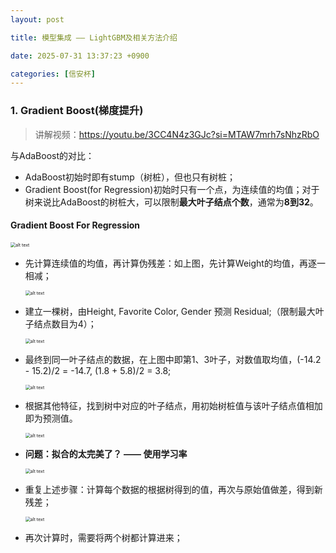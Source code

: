 ```yaml
---
layout: post

title: 模型集成 —— LightGBM及相关方法介绍

date: 2025-07-31 13:37:23 +0900

categories: [信安杯]
---
```


### 1. Gradient Boost(梯度提升)

> 讲解视频：https://youtu.be/3CC4N4z3GJc?si=MTAW7mrh7sNhzRbO

与AdaBoost的对比：

- AdaBoost初始时即有stump（树桩），但也只有树桩；
- Gradient Boost(for Regression)初始时只有一个点，为连续值的均值；对于树来说比AdaBoost的树桩大，可以限制**最大叶子结点个数**，通常为**8到32**。

#### Gradient Boost For Regression

<p>
    <img src="https://hhhi21g.github.io/assets/img/xinan/x9.png" alt="alt text" style="zoom:50%;" />
</p>

- 先计算连续值的均值，再计算伪残差：如上图，先计算Weight的均值，再逐一相减；

  <p>
      <img src="https://hhhi21g.github.io/assets/img/xinan/x10.png" alt="alt text" style="zoom:50%;" />
  </p>

- 建立一棵树，由Height, Favorite Color, Gender 预测 Residual;（限制最大叶子结点数目为4）；

  <p>
      <img src="https://hhhi21g.github.io/assets/img/xinan/x11.png" alt="alt text" style="zoom:50%;" />
  </p>

- 最终到同一叶子结点的数据，在上图中即第1、3叶子，对数值取均值，(-14.2 - 15.2)/2 = -14.7, (1.8 + 5.8)/2 = 3.8;

  <p>
      <img src="https://hhhi21g.github.io/assets/img/xinan/x12.png" alt="alt text" style="zoom:50%;" />
  </p>

- 根据其他特征，找到树中对应的叶子结点，用初始树桩值与该叶子结点值相加即为预测值。

  <p>
      <img src="https://hhhi21g.github.io/assets/img/xinan/x13.png" alt="alt text" style="zoom:50%;" />
  </p>

- **问题：拟合的太完美了？ ——  使用学习率**

  <p>
      <img src="https://hhhi21g.github.io/assets/img/xinan/x14.png" alt="alt text" style="zoom:50%;" />
  </p>

- 重复上述步骤：计算每个数据的根据树得到的值，再次与原始值做差，得到新残差；

  <p>
      <img src="https://hhhi21g.github.io/assets/img/xinan/x14.png" alt="alt text" style="zoom:50%;" />
  </p>

- 再次计算时，需要将两个树都计算进来；

  